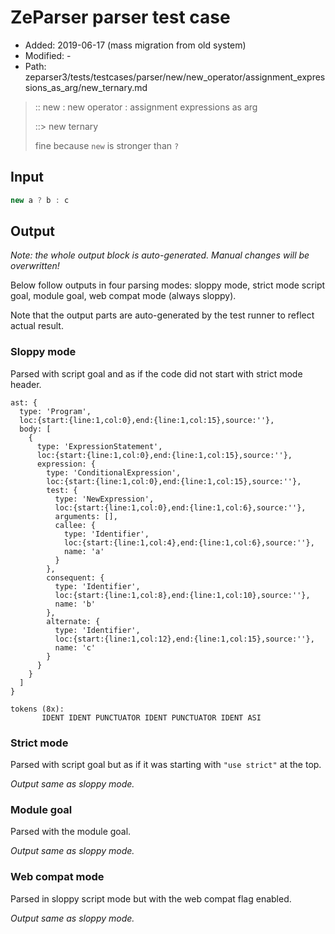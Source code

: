 # ZeParser parser test case

- Added: 2019-06-17 (mass migration from old system)
- Modified: -
- Path: zeparser3/tests/testcases/parser/new/new_operator/assignment_expressions_as_arg/new_ternary.md

> :: new : new operator : assignment expressions as arg
>
> ::> new ternary
>
> fine because `new` is stronger than `?`

## Input

`````js
new a ? b : c  
`````

## Output

_Note: the whole output block is auto-generated. Manual changes will be overwritten!_

Below follow outputs in four parsing modes: sloppy mode, strict mode script goal, module goal, web compat mode (always sloppy).

Note that the output parts are auto-generated by the test runner to reflect actual result.

### Sloppy mode

Parsed with script goal and as if the code did not start with strict mode header.

`````
ast: {
  type: 'Program',
  loc:{start:{line:1,col:0},end:{line:1,col:15},source:''},
  body: [
    {
      type: 'ExpressionStatement',
      loc:{start:{line:1,col:0},end:{line:1,col:15},source:''},
      expression: {
        type: 'ConditionalExpression',
        loc:{start:{line:1,col:0},end:{line:1,col:15},source:''},
        test: {
          type: 'NewExpression',
          loc:{start:{line:1,col:0},end:{line:1,col:6},source:''},
          arguments: [],
          callee: {
            type: 'Identifier',
            loc:{start:{line:1,col:4},end:{line:1,col:6},source:''},
            name: 'a'
          }
        },
        consequent: {
          type: 'Identifier',
          loc:{start:{line:1,col:8},end:{line:1,col:10},source:''},
          name: 'b'
        },
        alternate: {
          type: 'Identifier',
          loc:{start:{line:1,col:12},end:{line:1,col:15},source:''},
          name: 'c'
        }
      }
    }
  ]
}

tokens (8x):
       IDENT IDENT PUNCTUATOR IDENT PUNCTUATOR IDENT ASI
`````

### Strict mode

Parsed with script goal but as if it was starting with `"use strict"` at the top.

_Output same as sloppy mode._

### Module goal

Parsed with the module goal.

_Output same as sloppy mode._

### Web compat mode

Parsed in sloppy script mode but with the web compat flag enabled.

_Output same as sloppy mode._
